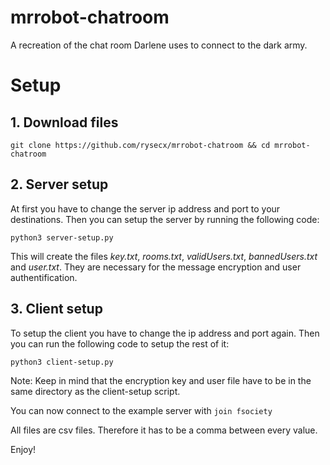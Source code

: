 # mrrobot-chatroom
A recreation of the chat room Darlene uses to connect to the dark army. 

# Setup

## 1. Download files

`git clone https://github.com/rysecx/mrrobot-chatroom && cd mrrobot-chatroom`

## 2. Server setup 

At first you have to change the server ip address and port to your destinations.
Then you can setup the server by running the following code:

`python3 server-setup.py`

This will create the files *key.txt*, *rooms.txt*, *validUsers.txt*, *bannedUsers.txt* and *user.txt*.
They are necessary for the message encryption and user authentification.

## 3. Client setup

To setup the client you have to change the ip address and port again. 
Then you can run the following code to setup the rest of it:

`python3 client-setup.py`

Note: Keep in mind that the encryption key and user file have to be in the same directory as the client-setup script.

You can now connect to the example server with `join fsociety`

All files are csv files. Therefore it has to be a comma between every value.

Enjoy!
